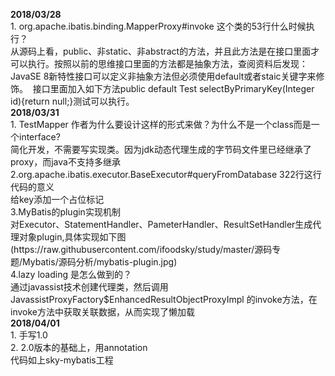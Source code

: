 <p><strong>2018/03/28</strong><br />
1. org.apache.ibatis.binding.MapperProxy#invoke 这个类的53行什么时候执行？<br />
从源码上看，public、非static、非abstract的方法，并且此方法是在接口里面才可以执行。按照以前的思维接口里面的方法都是抽象方法，查阅资料后发现：JavaSE 8新特性接口可以定义非抽象方法但必须使用default或者staic关键字来修饰。 &nbsp;接口里面加入如下方法public default Test selectByPrimaryKey(Integer id){return null;}测试可以执行。<br />
<strong>2018/03/31</strong><br />
1. TestMapper 作者为什么要设计这样的形式来做？为什么不是一个class而是一个interface?<br />
 简化开发，不需要写实现类。因为jdk动态代理生成的字节码文件里已经继承了proxy，而java不支持多继承
2.org.apache.ibatis.executor.BaseExecutor#queryFromDatabase 322行这行代码的意义<br />
给key添加一个占位标记<br />
3.MyBatis的plugin实现机制<br />
对Executor、StatementHandler、PameterHandler、ResultSetHandler生成代理对象plugin,具体实现如下图<br />
 (https://raw.githubusercontent.com/ifoodsky/study/master/源码专题/Mybatis/源码分析/mybatis-plugin.jpg)<br/>
4.lazy loading 是怎么做到的？<br />
 通过javassist技术创建代理类，然后调用JavassistProxyFactory$EnhancedResultObjectProxyImpl 的invoke方法，在invoke方法中获取关联数据，从而实现了懒加载<br/>
<strong>2018/04/01</strong><br />
1. 手写1.0<br />
2. 2.0版本的基础上，用annotation<br />
 代码如上sky-mybatis工程
</p>
